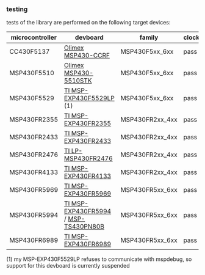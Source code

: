 
### testing

tests of the library are performed on the following target devices:

microcontroller | devboard                                                                                | family          |clock | uart | i2c  | spi  | scheduler
--------------- | --------------------------------------------------------------------------------------- | --------------- | ---- | ---- | ---- | ---- | ---------
CC430F5137      | [Olimex MSP430-CCRF](https://www.olimex.com/Products/MSP430/Starter/MSP430-CCRF)        | MSP430F5xx_6xx  | pass | pass | pass | pass | pass
MSP430F5510     | [Olimex MSP430-5510STK](https://www.olimex.com/Products/MSP430/Starter/MSP430-5510STK/) | MSP430F5xx_6xx  | pass | pass | pass | pass | -
MSP430F5529     | [TI MSP-EXP430F5529LP](https://www.ti.com/tool/MSP-EXP430F5529LP) (1)                   | MSP430F5xx_6xx  | pass | pass | pass | pass | -
MSP430FR2355    | [TI MSP-EXP430FR2355](https://www.ti.com/tool/MSP-EXP430FR2355)                         | MSP430FR2xx_4xx | pass | pass | pass | pass | pass
MSP430FR2433    | [TI MSP-EXP430FR2433](https://www.ti.com/tool/MSP-EXP430FR2433)                         | MSP430FR2xx_4xx | pass | pass | pass | pass | pass
MSP430FR2476    | [TI LP-MSP430FR2476](https://www.ti.com/tool/LP-MSP430FR2476)                           | MSP430FR2xx_4xx | pass | pass | pass | pass | pass
MSP430FR4133    | [TI MSP-EXP430FR4133](https://www.ti.com/tool/MSP-EXP430FR4133)                         | MSP430FR2xx_4xx | pass | fail | pass | pass | fail
MSP430FR5969    | [TI MSP-EXP430FR5969](https://www.ti.com/tool/MSP-EXP430FR5969)                         | MSP430FR5xx_6xx | pass | pass | pass | pass | -
MSP430FR5994    | [TI MSP-EXP430FR5994](https://www.ti.com/tool/MSP-EXP430FR5994) / [MSP-TS430PN80B](https://www.ti.com/tool/MSP-TS430PN80B) | MSP430FR5xx_6xx | pass | pass | pass | pass | pass
MSP430FR6989    | [TI MSP-EXP430FR6989](https://www.ti.com/tool/MSP-EXP430FR6989)                         | MSP430FR5xx_6xx | pass | fail | pass | pass | pass

(1) my MSP-EXP430F5529LP refuses to communicate with mspdebug, so support for this devboard is currently suspended

